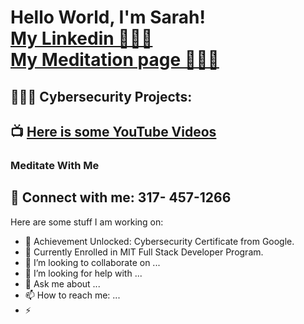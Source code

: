 <h1>Hello World, I'm Sarah! <br/><a , <a href="https://www.linkedin.com/in/sarah-hamdan-86651417b/"> My Linkedin 👩🏻‍💼 </a> <br/> <a href="https://www.youtube.com/@soothingmeditation1223">My Meditation page 🧘🏻‍♀️</a></h1>

<h2> 👩🏻‍💻 Cybersecurity Projects: </h2>
<a href="https://coursera.org/share/3af86796a683ca6aad9814d8bc3a263e"> </a>




<h2>📺  <a href="https://www.youtube.com/@soothingmeditation1223">Here is some YouTube Videos </a> </h2>
<h3>Meditate With Me</h3>




<h2> 🤳 Connect with me: 317- 457-1266 </h2>


[linkedin]: http://linkedin.com/in/sarah-hamdan-86651417b



Here are some stuff I am working on:

- 🔭 Achievement Unlocked: Cybersecurity Certificate from Google. 
- 🌱 Currently Enrolled in MIT Full Stack Developer Program.
- 👯 I’m looking to collaborate on ...
- 🤔 I’m looking for help with ...
- 💬 Ask me about ...
- 📫 How to reach me: ...
- ⚡ 
